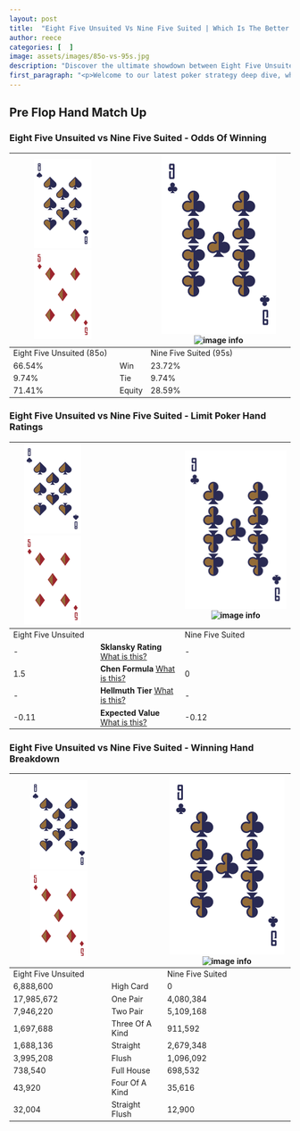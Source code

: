 ```yaml
---
layout: post
title:  "Eight Five Unsuited Vs Nine Five Suited | Which Is The Better Hand In Poker? A Complete Guide"
author: reece
categories: [  ]
image: assets/images/85o-vs-95s.jpg
description: "Discover the ultimate showdown between Eight Five Unsuited and Nine Five Suited in poker! Uncover the odds, strategies, and scenarios where one hand triumphs over the other. Get ready to up your poker game with this thrilling analysis."
first_paragraph: "<p>Welcome to our latest poker strategy deep dive, where we're pitting two distinct hands against each other in a high-stakes showdown: Eight Five Unsuited vs Nine Five Suited.</p><p>In the dynamic world of poker, every decision counts, and knowing which hand holds the upper hand is key to your success at the table.</p><p>In this article, we'll dissect these two hands, explore the scenarios where one dominates the other, and equip you with the knowledge to make strategic choices that can tip the odds in your favor.</p><p>Get ready to unravel the intriguing dynamics of these poker hands and elevate your game to new heights.</p>"
---
```




[comment]: # (sp0)

## Pre Flop Hand Match Up

<div class="table hand-ratings" markdown="1"> 



### Eight Five Unsuited vs Nine Five Suited - Odds Of Winning


    
| ![image info](assets/images/hand1/8.png) ![image info](assets/images/hand1/5o.png) |  | ![image info](assets/images/hand2/9.png) ![image info](assets/images/hand2/5s.png) |
| -------- | -------- | -------- |
| Eight Five Unsuited (85o) |  | Nine Five Suited (95s) |
| 66.54% | Win | 23.72% |
| 9.74% | Tie | 9.74% |
| 71.41% | Equity | 28.59% |




[comment]: # (sp1)



### Eight Five Unsuited vs Nine Five Suited - Limit Poker Hand Ratings


    
| ![image info](assets/images/hand1/8.png) ![image info](assets/images/hand1/5o.png) |  | ![image info](assets/images/hand2/9.png) ![image info](assets/images/hand2/5s.png) |
| -------- | -------- | -------- |
| Eight Five Unsuited |  | Nine Five Suited |
| - | **Sklansky Rating** [What is this?](/sklansky-rating-explained) | - |
| 1.5 | **Chen Formula** [What is this?](/chen-formula-explained) | 0 |
| - | **Hellmuth Tier** [What is this?](/Hellmuth-tier-explained) | - |
| -0.11 | **Expected Value** [What is this?](/expected-value-explained) | -0.12 |




[comment]: # (sp2)



### Eight Five Unsuited vs Nine Five Suited - Winning Hand Breakdown


    
| ![image info](assets/images/hand1/8.png) ![image info](assets/images/hand1/5o.png) |  | ![image info](assets/images/hand2/9.png) ![image info](assets/images/hand2/5s.png) |
| -------- | -------- | -------- |
| Eight Five Unsuited |  | Nine Five Suited |
| 6,888,600 | High Card | 0 |
| 17,985,672 | One Pair | 4,080,384 |
| 7,946,220 | Two Pair | 5,109,168 |
| 1,697,688 | Three Of A Kind | 911,592 |
| 1,688,136 | Straight | 2,679,348 |
| 3,995,208 | Flush | 1,096,092 |
| 738,540 | Full House | 698,532 |
| 43,920 | Four Of A Kind | 35,616 |
| 32,004 | Straight Flush | 12,900 |




[comment]: # (sp3)



</div>

[comment]: # (sp4)



[comment]: # (sp5)

